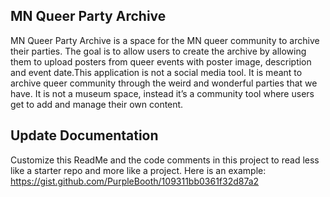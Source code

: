 ## MN Queer Party Archive
MN Queer Party Archive is a space for the MN queer community to archive their parties.  The goal is to allow users to create the archive by allowing them to upload posters from queer events with poster image, description and event date.This application is not a social media tool. It is meant to archive queer community through the weird and wonderful parties that we have. It is not a museum space, instead it’s a community tool where users get to add and manage their own content.  


## Update Documentation

Customize this ReadMe and the code comments in this project to read less like a starter repo and more like a project. Here is an example: https://gist.github.com/PurpleBooth/109311bb0361f32d87a2
